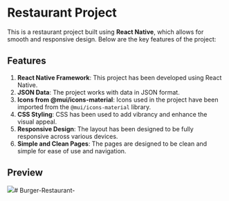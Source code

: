 # Restaurant Project

This is a restaurant project built using **React Native**, which allows for smooth and responsive design. Below are the key features of the project:

## Features
1. **React Native Framework**: This project has been developed using React Native.
2. **JSON Data**: The project works with data in JSON format.
3. **Icons from @mui/icons-material**: Icons used in the project have been imported from the `@mui/icons-material` library.
4. **CSS Styling**: CSS has been used to add vibrancy and enhance the visual appeal.
5. **Responsive Design**: The layout has been designed to be fully responsive across various devices.
6. **Simple and Clean Pages**: The pages are designed to be clean and simple for ease of use and navigation.


## Preview

![](burger.gif)# Burger-Restaurant-
